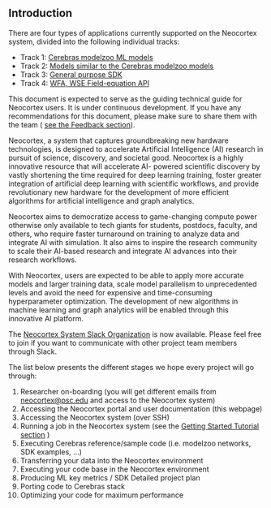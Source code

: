 ## Introduction
There are four types of applications currently supported on the Neocortex system, divided into the following individual tracks:
* Track 1: [Cerebras modelzoo ML models](https://psc.edu/resources/neocortex/docs/track1) 
* Track 2: [Models similar to the Cerebras modelzoo models](https://psc.edu/resources/neocortex/docs/track2)
* Track 3: [General purpose SDK](https://psc.edu/resources/neocortex/docs/track3)
* Track 4: [WFA, WSE Field-equation API](https://psc.edu/resources/neocortex/docs/track4)
  
This document is expected to serve as the guiding technical guide for Neocortex users. It is under continuous development. If you have any recommendations for this document, please make sure to share them with the team \( [see the Feedback section](https://www.psc.edu/resources/neocortex/docs/providing-feedback)\).

Neocortex, a system that captures groundbreaking new hardware technologies, is designed to accelerate Artificial Intelligence (AI) research in pursuit of science, discovery, and societal good. Neocortex is a highly innovative resource that will accelerate AI- powered scientific discovery by vastly shortening the time required for deep learning training, foster greater integration of artificial deep learning with scientific workflows, and provide revolutionary new hardware for the development of more efficient algorithms for artificial intelligence and graph analytics.

Neocortex aims to democratize access to game-changing compute power otherwise only available to tech giants for students, postdocs, faculty, and others, who require faster turnaround on training to analyze data and integrate AI with simulation. It also aims to inspire the research community to scale their AI-based research and integrate AI advances into their research workflows.

With Neocortex, users are expected to be able to apply more accurate models and larger training data, scale model parallelism to unprecedented levels and avoid the need for expensive and time-consuming hyperparameter optimization. The development of new algorithms in machine learning and graph analytics will be enabled through this innovative AI platform.

The [Neocortex System Slack Organization](https://join.slack.com/t/neocortex-system/shared_invite/zt-15jryz5s1-g2a4MPTgAjxa109EehbJSw) is now available. Please feel free to join if you want to communicate with other project team members through Slack.

The list below presents the different stages we hope every project will go through:
1. Researcher on-boarding (you will get different emails from neocortex@psc.edu and access to the Neocortex system)
2. Accessing the Neocortex portal and user documentation (this webpage)
3. Accessing the Neocortex system (over SSH)
4. Running a job in the Neocortex system (see the [Getting Started Tutorial section](https://www.psc.edu/resources/neocortex/neocortex-user-guide-getting-started-tutorial) )
5. Executing Cerebras reference/sample code (i.e. modelzoo networks, SDK examples, ...)
6. Transferring your data into the Neocortex environment
7. Executing your code base in the Neocortex environment
8. Producing ML key metrics / SDK Detailed project plan
9. Porting code to Cerebras stack
10. Optimizing your code for maximum performance

